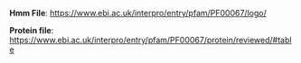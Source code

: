 **Hmm File**: https://www.ebi.ac.uk/interpro/entry/pfam/PF00067/logo/


**Protein file**: https://www.ebi.ac.uk/interpro/entry/pfam/PF00067/protein/reviewed/#table
